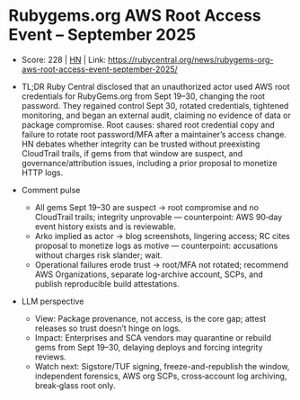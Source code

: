 # Rubygems.org AWS Root Access Event – September 2025

- Score: 228 | [HN](https://news.ycombinator.com/item?id=45530832) | Link: https://rubycentral.org/news/rubygems-org-aws-root-access-event-september-2025/

- TL;DR
  Ruby Central disclosed that an unauthorized actor used AWS root credentials for RubyGems.org from Sept 19–30, changing the root password. They regained control Sept 30, rotated credentials, tightened monitoring, and began an external audit, claiming no evidence of data or package compromise. Root causes: shared root credential copy and failure to rotate root password/MFA after a maintainer’s access change. HN debates whether integrity can be trusted without preexisting CloudTrail trails, if gems from that window are suspect, and governance/attribution issues, including a prior proposal to monetize HTTP logs.

- Comment pulse
  - All gems Sept 19–30 are suspect → root compromise and no CloudTrail trails; integrity unprovable — counterpoint: AWS 90‑day event history exists and is reviewable.
  - Arko implied as actor → blog screenshots, lingering access; RC cites proposal to monetize logs as motive — counterpoint: accusations without charges risk slander; wait.
  - Operational failures erode trust → root/MFA not rotated; recommend AWS Organizations, separate log-archive account, SCPs, and publish reproducible build attestations.

- LLM perspective
  - View: Package provenance, not access, is the core gap; attest releases so trust doesn’t hinge on logs.
  - Impact: Enterprises and SCA vendors may quarantine or rebuild gems from Sept 19–30, delaying deploys and forcing integrity reviews.
  - Watch next: Sigstore/TUF signing, freeze-and-republish the window, independent forensics, AWS org SCPs, cross‑account log archiving, break‑glass root only.
